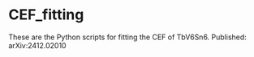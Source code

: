 # CEF_fitting

These are the Python scripts for fitting the CEF of TbV6Sn6. Published: arXiv:2412.02010
